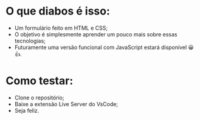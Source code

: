 # O que diabos é isso: 
- Um formulário feito em HTML e CSS;
- O objetivo é simplesmente aprender um pouco mais sobre essas tecnologias;
- Futuramente uma versão funcional com JavaScript estará disponível 😀👍.


# Como testar: 
- Clone o repositório;
- Baixe a extensão Live Server do VsCode;
- Seja feliz.
